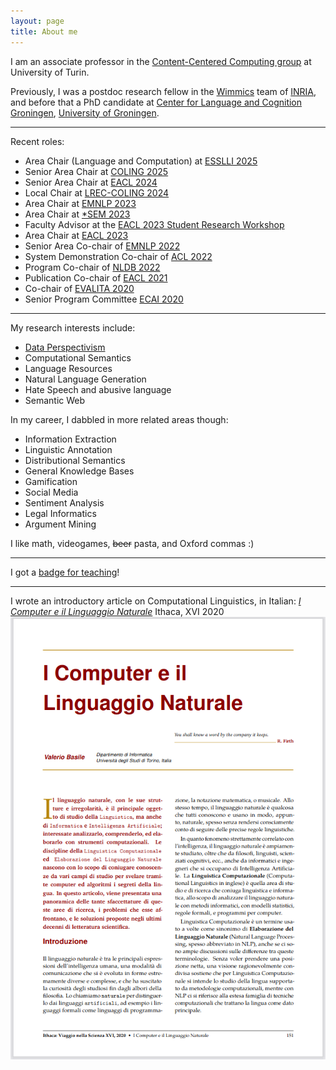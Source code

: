 ```yaml
---
layout: page
title: About me
---
```


I am an associate professor in the [Content-Centered Computing group](https://cs.unito.it/do/gruppi.pl/Show?_id=453y) at University of Turin.

Previously, I was a postdoc research fellow in the [Wimmics](http://wimmics.inria.fr/) team of [INRIA](http://www.inria.fr), and before that a PhD candidate at [Center for Language and Cognition Groningen](http://www.let.rug.nl/clcg/), [University of Groningen](http://www.rug.nl/).

---
Recent roles:

 * Area Chair (Language and Computation) at [ESSLLI 2025](https://2025.esslli.eu/)
 * Senior Area Chair at [COLING 2025](http://coling2025.org/)
 * Senior Area Chair at [EACL 2024](https://2024.eacl.org/) 
 * Local Chair at [LREC-COLING 2024](https://lrec-coling-2024.org/)
 * Area Chair at [EMNLP 2023](https://2023.emnlp.org/)
 * Area Chair at [*SEM 2023](https://sites.google.com/view/starsem2023)
 * Faculty Advisor at the [EACL 2023 Student Research Workshop](https://sites.google.com/view/eacl2023srw)
 * Area Chair at [EACL 2023](https://2023.eacl.org/)
 * Senior Area Co-chair of [EMNLP 2022](https://2022.emnlp.org/) 
 * System Demonstration Co-chair of [ACL 2022](https://aclanthology.org/events/acl-2022/)
 * Program Co-chair of [NLDB 2022](https://dblp.org/db/conf/nldb/nldb2022.html)
 * Publication Co-chair of [EACL 2021](https://2021.eacl.org/)
 * Co-chair of [EVALITA 2020](https://www.evalita.it/2020/)
 * Senior Program Committee [ECAI 2020](http://ecai2020.eu/)

---
My research interests include:

* [Data Perspectivism](https://pdai.info)
* Computational Semantics
* Language Resources
* Natural Language Generation
* Hate Speech and abusive language
* Semantic Web

In my career, I dabbled in more related areas though:

* Information Extraction
* Linguistic Annotation
* Distributional Semantics
* General Knowledge Bases
* Gamification
* Social Media
* Sentiment Analysis
* Legal Informatics
* Argument Mining

I like math, videogames, <del>beer</del> pasta, and Oxford commas :)

---
I got a [badge for teaching](https://bestr.it/badge/show/1894)!

---
I wrote an introductory article on Computational Linguistics, in Italian: [*I Computer e il Linguaggio Naturale*](http://ithaca.unisalento.it/nr-16_2020/articolo_IIp_11.pdf) Ithaca, XVI 2020
![I Computer e il Linguaggio Naturale](/images/cln.png)

